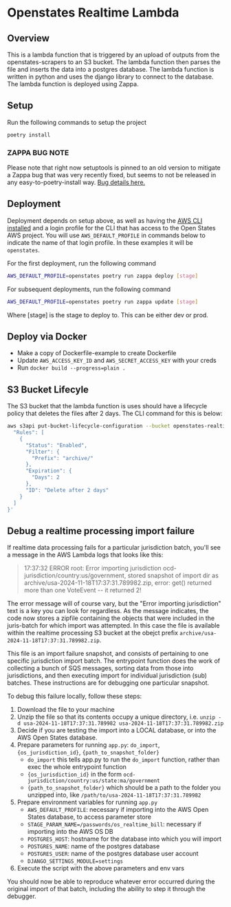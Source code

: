 # Openstates Realtime Lambda

## Overview

This is a lambda function that is triggered by an upload of outputs from the openstates-scrapers to an S3 bucket. The
lambda function then parses the file and inserts the data into a postgres database. The lambda function is written
in python and uses the django library to connect to the database. The lambda function is deployed using Zappa.

## Setup

Run the following commands to setup the project

```bash
poetry install
```

### ZAPPA BUG NOTE

Please note that right now setuptools is pinned to an old version to mitigate a Zappa bug that was very recently fixed,
but seems to not be released in any easy-to-poetry-install
way. [Bug details here.](https://github.com/zappa/Zappa/issues/1349)

## Deployment

Deployment depends on setup above, as well as having the
[AWS CLI installed](https://docs.aws.amazon.com/cli/latest/userguide/getting-started-install.html) and a login profile
for the CLI that has access to the Open States AWS project. You will use `AWS_DEFAULT_PROFILE` in commands below to
indicate the name of that login profile. In these examples it will be `openstates`.

For the first deployment, run the following command

```bash
AWS_DEFAULT_PROFILE=openstates poetry run zappa deploy [stage]
```

For subsequent deployments, run the following command

```bash
AWS_DEFAULT_PROFILE=openstates poetry run zappa update [stage]
```

Where [stage] is the stage to deploy to. This can be either dev or prod.

## Deploy via Docker

- Make a copy of Dockerfile-example to create Dockerfile
- Update  `AWS_ACCESS_KEY_ID` and  `AWS_SECRET_ACCESS_KEY` with your creds
- Run `docker build --progress=plain .`

## S3 Bucket Lifecyle

The S3 bucket that the lambda function is uses should have a lifecycle policy that deletes the files after 2
days. The CLI command for this is below:

```bash
aws s3api put-bucket-lifecycle-configuration --bucket openstates-realtime-bills --lifecycle-configuration '{
  "Rules": [
    {
      "Status": "Enabled",
      "Filter": {
        "Prefix": "archive/"
      },
      "Expiration": {
        "Days": 2
      },
      "ID": "Delete after 2 days"
    }
  ]
}'
```

## Debug a realtime processing import failure

If realtime data processing fails for a particular jurisdiction batch, you'll see a message in the AWS Lambda logs
that looks like this:

> 17:37:32 ERROR root: Error importing jurisdiction ocd-jurisdiction/country:us/government, stored snapshot of
> import dir as archive/usa-2024-11-18T17:37:31.789982.zip, error: get() returned more than one VoteEvent --
> it returned 2!

The error message will of course vary, but the "Error importing jurisdiction" text is a key you can look for regardless.
As the message indicates, the code now stores a zipfile containing the objects that were included in the juris-batch
for which import was attempted. In this case the file is available within the realtime processing S3 bucket at the
obejct prefix `archive/usa-2024-11-18T17:37:31.789982.zip`.

This file is an import failure snapshot, and consists of pertaining to one specific jurisdiction import batch. The
entrypoint function does the work of collecting a bunch of SQS messages, sorting data from those into jurisdictions,
and then executing import for individual jurisdiction (sub) batches. These instructions are for debugging one particular
snapshot.

To debug this failure locally, follow these steps:

1. Download the file to your machine
2. Unzip the file so that its contents occupy a unique directory,
   i.e. `unzip -d usa-2024-11-18T17:37:31.789982 usa-2024-11-18T17:37:31.789982.zip`
3. Decide if you are testing the import into a LOCAL database, or into the AWS Open States database.
4. Prepare parameters for running `app.py`: `do_import`, `{os_jurisdiction_id}`, `{path_to_snapshot_folder}`
    * `do_import` this tells app.py to run the `do_import` function, rather than exec the whole entrypoint function
    * `{os_jurisdiction_id}` in the form `ocd-jurisdiction/country:us/state:ma/government`
    * `{path_to_snapshot_folder}` which should be a path to the folder you unzipped into, like
      `/path/to/usa-2024-11-18T17:37:31.789982`
5. Prepare environment variables for running `app.py`
    * `AWS_DEFAULT_PROFILE`: necessary if importing into the AWS Open States database, to access parameter store
    * `STAGE_PARAM_NAME=/passwords/os_realtime_bill`: necessary if importing into the AWS OS DB
    * `POSTGRES_HOST`: hostname for the database into which you will import
    * `POSTGRES_NAME`: name of the postgres database
    * `POSTGRES_USER`: name of the postgres database user account
    * `DJANGO_SETTINGS_MODULE=settings`
6. Execute the script with the above parameters and env vars

You should now be able to reproduce whatever error occurred during the original import of that batch, including the
ability to step it through the debugger.
